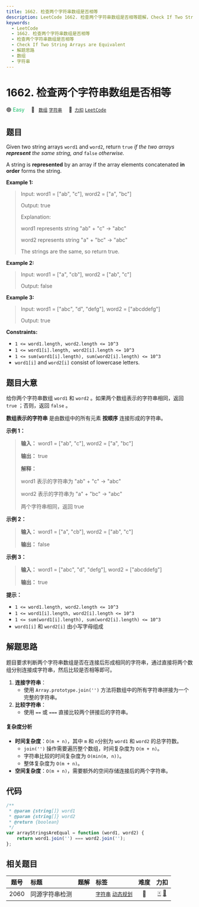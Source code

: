```yaml
---
title: 1662. 检查两个字符串数组是否相等
description: LeetCode 1662. 检查两个字符串数组是否相等题解，Check If Two String Arrays are Equivalent，包含解题思路、复杂度分析以及完整的 JavaScript 代码实现。
keywords:
  - LeetCode
  - 1662. 检查两个字符串数组是否相等
  - 检查两个字符串数组是否相等
  - Check If Two String Arrays are Equivalent
  - 解题思路
  - 数组
  - 字符串
---
```


# 1662. 检查两个字符串数组是否相等

🟢 <font color=#15bd66>Easy</font>&emsp; 🔖&ensp; [`数组`](/tag/array.md) [`字符串`](/tag/string.md)&emsp; 🔗&ensp;[`力扣`](https://leetcode.cn/problems/check-if-two-string-arrays-are-equivalent) [`LeetCode`](https://leetcode.com/problems/check-if-two-string-arrays-are-equivalent)

## 题目

Given two string arrays `word1` and `word2`, return `true` _if the two arrays **represent** the same string, and_ `false` _otherwise._

A string is **represented** by an array if the array elements concatenated
**in order** forms the string.

**Example 1:**

> Input: word1 = ["ab", "c"], word2 = ["a", "bc"]
>
> Output: true
>
> Explanation:
>
> word1 represents string "ab" + "c" -> "abc"
>
> word2 represents string "a" + "bc" -> "abc"
>
> The strings are the same, so return true.

**Example 2:**

> Input: word1 = ["a", "cb"], word2 = ["ab", "c"]
>
> Output: false

**Example 3:**

> Input: word1 = ["abc", "d", "defg"], word2 = ["abcddefg"]
>
> Output: true

**Constraints:**

- `1 <= word1.length, word2.length <= 10^3`
- `1 <= word1[i].length, word2[i].length <= 10^3`
- `1 <= sum(word1[i].length), sum(word2[i].length) <= 10^3`
- `word1[i]` and `word2[i]` consist of lowercase letters.

## 题目大意

给你两个字符串数组 `word1` 和 `word2` 。如果两个数组表示的字符串相同，返回 `true` ；否则，返回 `false` 。

**数组表示的字符串** 是由数组中的所有元素 **按顺序** 连接形成的字符串。

**示例 1：**

> **输入：** word1 = ["ab", "c"], word2 = ["a", "bc"]
>
> **输出：** true
>
> **解释：**
>
> word1 表示的字符串为 "ab" + "c" -> "abc"
>
> word2 表示的字符串为 "a" + "bc" -> "abc"
>
> 两个字符串相同，返回 true

**示例 2：**

> **输入：** word1 = ["a", "cb"], word2 = ["ab", "c"]
>
> **输出：** false

**示例 3：**

> **输入：** word1 = ["abc", "d", "defg"], word2 = ["abcddefg"]
>
> **输出：** true

**提示：**

- `1 <= word1.length, word2.length <= 10^3`
- `1 <= word1[i].length, word2[i].length <= 10^3`
- `1 <= sum(word1[i].length), sum(word2[i].length) <= 10^3`
- `word1[i]` 和 `word2[i]` 由小写字母组成

## 解题思路

题目要求判断两个字符串数组是否在连接后形成相同的字符串，通过直接将两个数组分别连接成字符串，然后比较是否相等即可。

1. **连接字符串**：
   - 使用 `Array.prototype.join('')` 方法将数组中的所有字符串拼接为一个完整的字符串。
2. **比较字符串**：
   - 使用 `==` 或 `===` 直接比较两个拼接后的字符串。

#### 复杂度分析

- **时间复杂度**：`O(m + n)`，其中 `m` 和 `n`分别为 `word1` 和 `word2` 的总字符数。
  - `join('')` 操作需要遍历整个数组，时间复杂度为 `O(m + n)`。
  - 字符串比较的时间复杂度为 `O(min(m, n))`。
  - 整体复杂度为 `O(m + n)`。
- **空间复杂度**：`O(m + n)`，需要额外的空间存储连接后的两个字符串。

## 代码

```javascript
/**
 * @param {string[]} word1
 * @param {string[]} word2
 * @return {boolean}
 */
var arrayStringsAreEqual = function (word1, word2) {
	return word1.join('') === word2.join('');
};
```

## 相关题目

<!-- prettier-ignore -->
| 题号 | 标题 | 题解 | 标签 | 难度 | 力扣 |
| :------: | :------ | :------: | :------ | :------: | :------: |
| 2060 | 同源字符串检测 |  |  [`字符串`](/tag/string.md) [`动态规划`](/tag/dynamic-programming.md) | 🔴 | [🀄️](https://leetcode.cn/problems/check-if-an-original-string-exists-given-two-encoded-strings) [🔗](https://leetcode.com/problems/check-if-an-original-string-exists-given-two-encoded-strings) |
